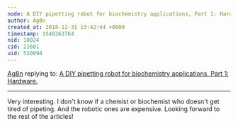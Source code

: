 ```yaml
---
node: A DIY pipetting robot for biochemistry applications, Part 1: Hardware.
author: Ag8n
created_at: 2018-12-31 13:42:44 +0000
timestamp: 1546263764
nid: 18024
cid: 21601
uid: 520994
---
```




[Ag8n](../profile/Ag8n) replying to: [A DIY pipetting robot for biochemistry applications, Part 1: Hardware.](../notes/JSummers/12-29-2018/a-diy-pipetting-robot-for-biochemistry-applications-part-1-hardware)

----
 Very interesting.  I don't know if a chemist or biochemist who doesn't get tired of pipeting.  And the robotic ones are expensive.  Looking forward to the rest of the articles!
